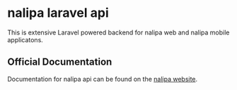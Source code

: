 # nalipa laravel api


This is extensive Laravel powered backend for nalipa web  and nalipa mobile applicatons.

## Official Documentation

Documentation for nalipa api can be found on the [nalipa website](http://nalipa.com/api-docs).
